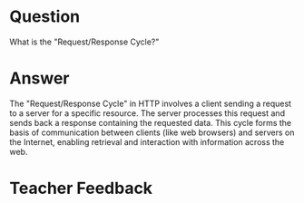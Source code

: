 # Question

What is the "Request/Response Cycle?"

# Answer
The "Request/Response Cycle" in HTTP involves a client sending a request to a server for a specific resource. The server processes this request and sends back a response containing the requested data. This cycle forms the basis of communication between clients (like web browsers) and servers on the Internet, enabling retrieval and interaction with information across the web.

# Teacher Feedback